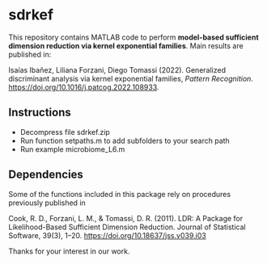 # sdrkef
This repository contains MATLAB code to perform **model-based sufficient dimension reduction via kernel exponential families**. Main results are published in:

Isaías Ibañez, Liliana Forzani, Diego Tomassi (2022). Generalized discriminant analysis via kernel exponential families, *Pattern Recognition*.
https://doi.org/10.1016/j.patcog.2022.108933.

## Instructions

* Decompress file sdrkef.zip
* Run function setpaths.m to add subfolders to your search path
* Run example microbiome_L6.m


## Dependencies
Some of the functions included in this package rely on procedures previously published in 

Cook, R. D., Forzani, L. M., & Tomassi, D. R. (2011). LDR: A Package for Likelihood-Based Sufficient Dimension Reduction. Journal of Statistical Software, 39(3), 1–20. https://doi.org/10.18637/jss.v039.i03


Thanks for your interest in our work.


